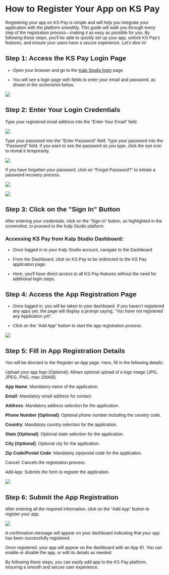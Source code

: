 <style>  body { font-family: "Source Sans 3", sans-serif!important; }</style>
<link href="https://fonts.googleapis.com/css2?family=Source+Sans+3:ital,wght@0,200..900;1,200..900&display=swap" rel="stylesheet">    
<link rel="stylesheet" href="https://fonts.googleapis.com/icon?family=Material+Icons">

# How to Register Your App on KS Pay

Registering your app on KS Pay is simple and will help you integrate your application with the platform smoothly. This guide will walk you through every step of the registration process—making it as easy as possible for you. By following these steps, you'll be able to quickly set up your app, unlock KS Pay’s features, and ensure your users have a secure experience. Let’s dive in!

## Step 1: Access the KS Pay Login Page

- Open your browser and go to the [Kalp Studio login](https://accounts.kalp.studio/login) page.

- You will see a login page with fields to enter your email and password, as shown in the screenshot below.

![](https://docs-images-kalp-studio.s3.ap-south-1.amazonaws.com/KSPAYSTG/Reg+Comp/rc1.png)

## Step 2: Enter Your Login Credentials

Type your registered email address into the "Enter Your Email" field.

![](https://docs-images-kalp-studio.s3.ap-south-1.amazonaws.com/SS+Audit+7/email.jpg)

Type your password into the "Enter Password" field. Type your password into the "Password" field. If you want to see the password as you type, click the eye icon to reveal it temporarily.

![](https://docs-images-kalp-studio.s3.ap-south-1.amazonaws.com/SS+Audit+7/pswd.jpg)


If you have forgotten your password, click on "Forgot Password?" to initiate a password recovery process.

![](https://docs-images-kalp-studio.s3.ap-south-1.amazonaws.com/Audit/Forgot+Password/fp2.jpg)



![](https://docs-images-kalp-studio.s3.ap-south-1.amazonaws.com/KSPAYSTG/Reg+Comp/rc2.png)

## Step 3: Click on the "Sign In" Button

After entering your credentials, click on the "Sign In" button, as highlighted in the screenshot, to proceed to the Kalp Studio platform.

### Accessing KS Pay from Kalp Studio Dashboard:

- Once logged in to your Kalp Studio account, navigate to the Dashboard.

- From the Dashboard, click on KS Pay to be redirected to the KS Pay application page.

- Here, you'll have direct access to all KS Pay features without the need for additional login steps.

## Step 4: Access the App Registration Page

- Once logged in, you will be taken to your dashboard. If you haven’t registered any apps yet, the page will display a prompt saying, "You have not registered any Application yet".

- Click on the "Add App" button to start the app registration process.

![](https://docs-images-kalp-studio.s3.ap-south-1.amazonaws.com/KSPAYSTG/Reg+Comp/rc3.png)

## Step 5: Fill in App Registration Details

You will be directed to the Register an App page. Here, fill in the following details:

Upload your app logo (Optional): Allows optional upload of a logo image (JPG, JPEG, PNG, max 100KB).

**App Name**: Mandatory name of the application.

**Email**: Mandatory email address for contact.

**Address**: Mandatory address selection for the application.

**Phone Number (Optional)**: Optional phone number including the country code.

**Country**: Mandatory country selection for the application.

**State (Optional)**: Optional state selection for the application.

**City (Optional)**: Optional city for the application.

**Zip Code/Postal Code**: Mandatory zip/postal code for the application.

Cancel: Cancels the registration process.

Add App: Submits the form to register the application.


![](https://docs-images-kalp-studio.s3.ap-south-1.amazonaws.com/KSPAYSTG/Reg+Comp/rc4.png)
 

## Step 6: Submit the App Registration
After entering all the required information, click on the "Add App" button to register your app.

![](https://docs-images-kalp-studio.s3.ap-south-1.amazonaws.com/KSPAYSTG/Reg+Comp/rc5.png)
 

A confirmation message will appear on your dashboard indicating that your app has been successfully registered.

Once registered, your app will appear on the dashboard with an App ID. You can enable or disable the app, or edit its details as needed.

By following these steps, you can easily add app to the KS Pay platform, ensuring a smooth and secure user experience.